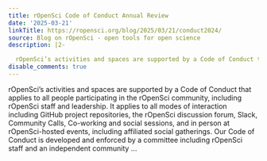 ```yaml
---
title: rOpenSci Code of Conduct Annual Review
date: '2025-03-21'
linkTitle: https://ropensci.org/blog/2025/03/21/conduct2024/
source: Blog on rOpenSci - open tools for open science
description: |2-

  rOpenSci’s activities and spaces are supported by a Code of Conduct that applies to all people participating in the rOpenSci community, including rOpenSci staff and leadership. It applies to all modes of interaction including GitHub project repositories, the rOpenSci discussion forum, Slack, Community Calls, Co-working and social sessions, and in person at rOpenSci-hosted events, including affiliated social gatherings. Our Code of Conduct is developed and enforced by a committee including rOpenSci staff and an independent community ...
disable_comments: true
---
```


rOpenSci’s activities and spaces are supported by a Code of Conduct that applies to all people participating in the rOpenSci community, including rOpenSci staff and leadership. It applies to all modes of interaction including GitHub project repositories, the rOpenSci discussion forum, Slack, Community Calls, Co-working and social sessions, and in person at rOpenSci-hosted events, including affiliated social gatherings. Our Code of Conduct is developed and enforced by a committee including rOpenSci staff and an independent community ...